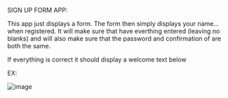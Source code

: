 SIGN UP FORM APP:

This app just displays a form. The form then simply displays your name... when registered.
It will make sure that have everthing entered (leaving no blanks) and will also make sure that the password and confirmation of are both the same.

If everything is correct it should display a welcome text below

EX:

![image](https://user-images.githubusercontent.com/89527340/153345430-a34c56fa-eb0d-4454-9d33-c1dd022aaff8.png)
